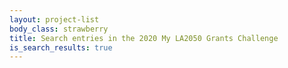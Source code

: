 ```yaml
---
layout: project-list
body_class: strawberry
title: Search entries in the 2020 My LA2050 Grants Challenge
is_search_results: true
---
```

